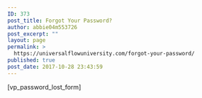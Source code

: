 ```yaml
---
ID: 373
post_title: Forgot Your Password?
author: abbie04m553726
post_excerpt: ""
layout: page
permalink: >
  https://universalflowuniversity.com/forgot-your-password/
published: true
post_date: 2017-10-28 23:43:59
---
```

[vp_password_lost_form]